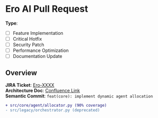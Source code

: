# Ero AI Pull Request

<!-- Replace brackets with 'x' to select -->
**Type**: 
- [ ] Feature Implementation
- [ ] Critical Hotfix
- [ ] Security Patch
- [ ] Performance Optimization
- [ ] Documentation Update

## Overview
**JIRA Ticket**: [Ero-XXXX](https://your-jira-instance/browse/Ero-XXXX)  
**Architecture Doc**: [Confluence Link](https://your-confluence/arch)  
**Semantic Commit**: `feat(core): implement dynamic agent allocation`

```diff
+ src/core/agent/allocator.py (90% coverage)
- src/legacy/orchestrator.py (deprecated)
